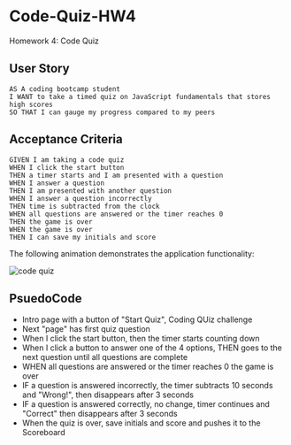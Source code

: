# Code-Quiz-HW4
Homework 4: Code Quiz

## User Story

```
AS A coding bootcamp student
I WANT to take a timed quiz on JavaScript fundamentals that stores high scores
SO THAT I can gauge my progress compared to my peers
```

## Acceptance Criteria

```
GIVEN I am taking a code quiz
WHEN I click the start button
THEN a timer starts and I am presented with a question
WHEN I answer a question
THEN I am presented with another question
WHEN I answer a question incorrectly
THEN time is subtracted from the clock
WHEN all questions are answered or the timer reaches 0
THEN the game is over
WHEN the game is over
THEN I can save my initials and score
```

The following animation demonstrates the application functionality:

![code quiz](./Assets/04-web-apis-homework-demo.gif)


## PsuedoCode

* Intro page with a button of "Start Quiz", Coding QUiz challenge
* Next "page" has first quiz question
* When I click the start button, then the timer starts counting down
* When I click a button to answer one of the 4 options, THEN goes to the next question until all questions are complete
* WHEN all questions are answered or the timer reaches 0 the game is over
* IF a question is answered incorrectly, the timer subtracts 10 seconds and "Wrong!", then disappears after 3 seconds
* IF a question is answered correctly, no change, timer continues and "Correct" then disappears after 3 seconds
* When the quiz is over, save initials and score and pushes it to the Scoreboard

